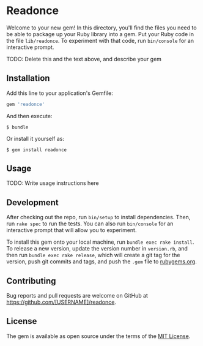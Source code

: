 # Readonce

Welcome to your new gem! In this directory, you'll find the files you need to be able to package up your Ruby library into a gem. Put your Ruby code in the file `lib/readonce`. To experiment with that code, run `bin/console` for an interactive prompt.

TODO: Delete this and the text above, and describe your gem

## Installation

Add this line to your application's Gemfile:

```ruby
gem 'readonce'
```

And then execute:

    $ bundle

Or install it yourself as:

    $ gem install readonce

## Usage

TODO: Write usage instructions here

## Development

After checking out the repo, run `bin/setup` to install dependencies. Then, run `rake spec` to run the tests. You can also run `bin/console` for an interactive prompt that will allow you to experiment.

To install this gem onto your local machine, run `bundle exec rake install`. To release a new version, update the version number in `version.rb`, and then run `bundle exec rake release`, which will create a git tag for the version, push git commits and tags, and push the `.gem` file to [rubygems.org](https://rubygems.org).

## Contributing

Bug reports and pull requests are welcome on GitHub at https://github.com/[USERNAME]/readonce.


## License

The gem is available as open source under the terms of the [MIT License](http://opensource.org/licenses/MIT).

